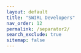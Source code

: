 ```yaml
---
layout: default
title: "SWIRL Developers"
nav_order: 12
permalink: /separator2/
search_exclude: true
sitemap: false
---
```

